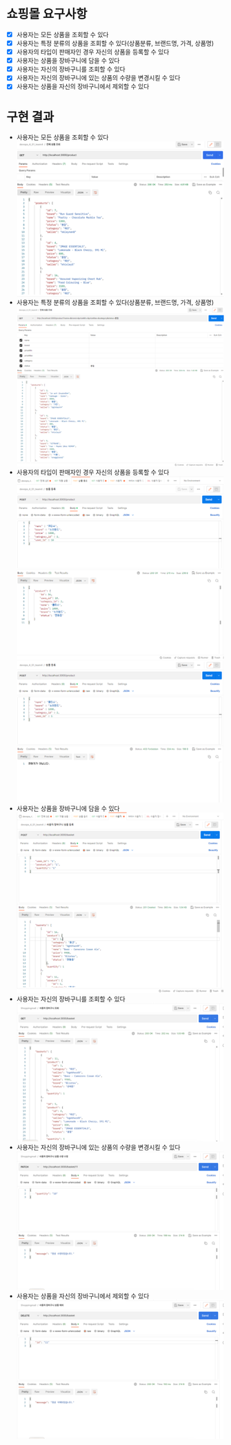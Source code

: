 # 쇼핑몰 요구사항
- [x] 사용자는 모든 상품을 조회할 수 있다
- [x] 사용자는 특정 분류의 상품을 조회할 수 있다(상품분류, 브랜드명, 가격, 상품명)    
- [x] 사용자의 타입이 판매자인 경우 자신의 상품을 등록할 수 있다    
- [x] 사용자는 상품을 장바구니에 담을 수 있다
- [x] 사용자는 자신의 장바구니를 조회할 수 있다   
- [x] 사용자는 자신의 장바구니에 있는 상품의 수량을 변경시킬 수 있다    
- [x] 사용자는 상품을 자신의 장바구니에서 제외할 수 있다

# 구현 결과
- 사용자는 모든 상품을 조회할 수 있다
    ![](/images/getProduct.png)
- 사용자는 특정 분류의 상품을 조회할 수 있다(상품분류, 브랜드명, 가격, 상품명)
    ![](/images/getProductFilter.png)
- 사용자의 타입이 판매자인 경우 자신의 상품을 등록할 수 있다
    ![](/images/postProduct.png)
    ![](/images/postProductAuth.png)
- 사용자는 상품을 장바구니에 담을 수 있다
    ![](/images/postBasket.png)
- 사용자는 자신의 장바구니를 조회할 수 있다
    ![](/images/getBasket.png)
- 사용자는 자신의 장바구니에 있는 상품의 수량을 변경시킬 수 있다
    ![](/images/patchBasket.png)
- 사용자는 상품을 자신의 장바구니에서 제외할 수 있다
    ![](/images/deleteBasket.png)